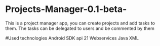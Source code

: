 # Projects-Manager-0.1-beta-

This is a project manager app, you can create projects and add tasks to them.
The tasks can be delegated to users and be commented by them

#Used technologies
Android SDK api 21
Webservices
Java
XML
